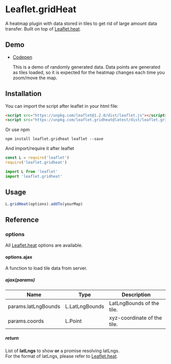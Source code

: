 # Leaflet.gridHeat

A heatmap plugin with data stored in tiles to get rid of large amount data transfer. Built on top of [Leaflet.heat](https://github.com/Leaflet/Leaflet.heat).

## Demo

- [Codepen](https://codepen.io/vickyliin/pen/qPqvBd)

  This is a demo of randomly generated data. Data points are generated as tiles loaded, so it is expected for the heatmap changes each time you zoom/move the map.

## Installation

You can import the script after leaflet in your html file:
```html
<script src="https://unpkg.com/leaflet@1.2.0/dist/leaflet.js"></script>
<script src="https://unpkg.com/leaflet.gridheat@latest/dist/leaflet.gridHeat.min.js"></script>
```

Or use npm
```
npm install leaflet.gridheat leaflet --save
```

And import/require it after leaflet

```javascript
const L = require('leaflet')
require('leaflet.gridheat')
```

```javascript
import L from 'leaflet'
import 'leaflet.gridheat'
```

## Usage

```javascript
L.gridHeat(options).addTo(yourMap)
```

## Reference

### options

All [Leaflet.heat](https://github.com/Leaflet/Leaflet.heat) options are available.

#### options.ajax

A function to load tile data from server.

##### ajax(params)

| Name                | Type           | Description                   |
|---------------------|----------------|-------------------------------|
| params.latLngBounds | L.LatLngBounds | LatLngBounds of the tile.     |
| params.coords       | L.Point        | xyz-coordinate of the tile.   |

##### return

List of **latLngs** to show **or** a promise resolving latLngs.  
For the format of latLngs, please refer to [Leaflet.heat](https://github.com/Leaflet/Leaflet.heat).
